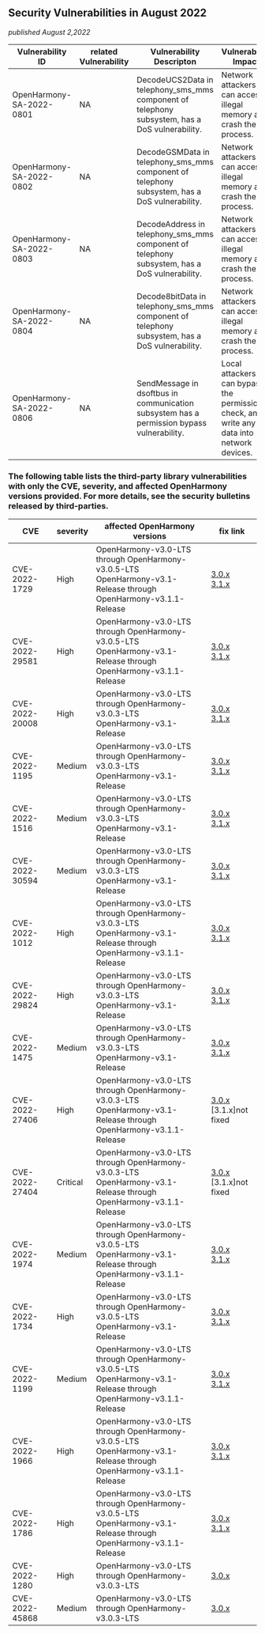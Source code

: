 ## Security Vulnerabilities in August 2022
_published August 2,2022_

| Vulnerability ID | related Vulnerability | Vulnerability Descripton | Vulnerability Impact | affected versions | affected projects| fix link | reference |
| -------- |-------- | -------- | -------- | ----------- | ----------- | -------- | ------- |
|OpenHarmony-SA-2022-0801 | NA | DecodeUCS2Data in telephony_sms_mms component of telephony subsystem, has a DoS vulnerability. | Network attackers can access illegal memory and crash the process.|OpenHarmony-v3.0-LTS through OpenHarmony-v3.0.3-LTS<br/>OpenHarmony-v3.1-Release|telephony_sms_mms| [3.0.x](https://gitee.com/openharmony/telephony_sms_mms/pulls/404)<br/>[3.1.x](https://gitee.com/openharmony/telephony_sms_mms/pulls/355) |Reported by OpenHarmony Team|
|OpenHarmony-SA-2022-0802 | NA | DecodeGSMData in telephony_sms_mms component of telephony subsystem, has a DoS vulnerability. | Network attackers can access illegal memory and crash the process.|OpenHarmony-v3.0-LTS through OpenHarmony-v3.0.3-LTS<br/>OpenHarmony-v3.1-Release|telephony_sms_mms| [3.0.x](https://gitee.com/openharmony/telephony_sms_mms/pulls/404)<br/>[3.1.x](https://gitee.com/openharmony/telephony_sms_mms/pulls/355) |Reported by OpenHarmony Team|
|OpenHarmony-SA-2022-0803 | NA | DecodeAddress in telephony_sms_mms component of telephony subsystem, has a DoS vulnerability. | Network attackers can access illegal memory and crash the process.|OpenHarmony-v3.0-LTS through OpenHarmony-v3.0.3-LTS<br/>OpenHarmony-v3.1-Release|telephony_sms_mms| [3.0.x](https://gitee.com/openharmony/telephony_sms_mms/pulls/404)<br/>[3.1.x](https://gitee.com/openharmony/telephony_sms_mms/pulls/355) |Reported by OpenHarmony Team|
|OpenHarmony-SA-2022-0804 | NA | Decode8bitData in telephony_sms_mms component of telephony subsystem, has a DoS vulnerability. | Network attackers can access illegal memory and crash the process.|OpenHarmony-v3.0-LTS through OpenHarmony-v3.0.3-LTS<br/>OpenHarmony-v3.1-Release|telephony_sms_mms| [3.0.x](https://gitee.com/openharmony/telephony_sms_mms/pulls/404)<br/>[3.1.x](https://gitee.com/openharmony/telephony_sms_mms/pulls/355) |Reported by OpenHarmony Team|
|OpenHarmony-SA-2022-0806 | NA | SendMessage in dsoftbus in communication subsystem has a permission bypass vulnerability. | Local attackers can bypass the permission check, and write any data into network devices. |OpenHarmony-v3.0-LTS through OpenHarmony-v3.0.3-LTS<br/>OpenHarmony-v3.1-Release through OpenHarmony-v3.1.1-Release|communication_dsoftbus| [3.0.x](https://gitee.com/openharmony/communication_dsoftbus/pulls/1668) |Reported by OpenHarmony Team|

### The following table lists the third-party library vulnerabilities with only the CVE, severity, and affected OpenHarmony versions provided. For more details, see the security bulletins released by third-parties.

| CVE | severity | affected OpenHarmony versions | fix link |
| --- | -------- | ---------------------- | ------- |
| CVE-2022-1729   | High | OpenHarmony-v3.0-LTS through OpenHarmony-v3.0.5-LTS<br/>OpenHarmony-v3.1-Release through OpenHarmony-v3.1.1-Release |[3.0.x](https://gitee.com/openharmony/kernel_linux_5.10/pulls/255)<br/>[3.1.x](https://gitee.com/openharmony/kernel_linux_5.10/pulls/299) |
| CVE-2022-29581  | High | OpenHarmony-v3.0-LTS through OpenHarmony-v3.0.5-LTS<br/>OpenHarmony-v3.1-Release through OpenHarmony-v3.1.1-Release |[3.0.x](https://gitee.com/openharmony/kernel_linux_5.10/pulls/255)<br/>[3.1.x](https://gitee.com/openharmony/kernel_linux_5.10/pulls/299) |
| CVE-2022-20008  | High | OpenHarmony-v3.0-LTS through OpenHarmony-v3.0.3-LTS<br/>OpenHarmony-v3.1-Release |[3.0.x](https://gitee.com/openharmony/kernel_linux_5.10/pulls/241)<br/>[3.1.x](https://gitee.com/openharmony/kernel_linux_5.10/pulls/214) |
| CVE-2022-1195   | Medium | OpenHarmony-v3.0-LTS through OpenHarmony-v3.0.3-LTS<br/>OpenHarmony-v3.1-Release |[3.0.x](https://gitee.com/openharmony/kernel_linux_5.10/pulls/241)<br/>[3.1.x](https://gitee.com/openharmony/kernel_linux_5.10/pulls/214) |
| CVE-2022-1516   | Medium | OpenHarmony-v3.0-LTS through OpenHarmony-v3.0.3-LTS<br/>OpenHarmony-v3.1-Release |[3.0.x](https://gitee.com/openharmony/kernel_linux_5.10/pulls/241)<br/>[3.1.x](https://gitee.com/openharmony/kernel_linux_5.10/pulls/214) |
| CVE-2022-30594  | Medium | OpenHarmony-v3.0-LTS through OpenHarmony-v3.0.3-LTS<br/>OpenHarmony-v3.1-Release |[3.0.x](https://gitee.com/openharmony/kernel_linux_5.10/pulls/241)<br/>[3.1.x](https://gitee.com/openharmony/kernel_linux_5.10/pulls/214) |
| CVE-2022-1012   | High | OpenHarmony-v3.0-LTS through OpenHarmony-v3.0.3-LTS<br/>OpenHarmony-v3.1-Release through OpenHarmony-v3.1.1-Release |[3.0.x](https://gitee.com/openharmony/kernel_linux_5.10/pulls/237)<br/>[3.1.x](https://gitee.com/openharmony/kernel_linux_5.10/pulls/224) |
| CVE-2022-29824  | High | OpenHarmony-v3.0-LTS through OpenHarmony-v3.0.3-LTS<br/>OpenHarmony-v3.1-Release |[3.0.x](https://gitee.com/openharmony/third_party_libxml2/pulls/23)<br/>[3.1.x](https://gitee.com/openharmony/third_party_libxml2/pulls/21) |
| CVE-2022-1475   | Medium | OpenHarmony-v3.0-LTS through OpenHarmony-v3.0.3-LTS<br/>OpenHarmony-v3.1-Release |[3.0.x](https://gitee.com/openharmony/third_party_ffmpeg/pulls/41)<br/>[3.1.x](https://gitee.com/openharmony/third_party_ffmpeg/pulls/36) |
| CVE-2022-27406  | High | OpenHarmony-v3.0-LTS through OpenHarmony-v3.0.3-LTS<br/>OpenHarmony-v3.1-Release through OpenHarmony-v3.1.1-Release |[3.0.x](https://gitee.com/openharmony/third_party_freetype/pulls/17)<br/>[3.1.x]not fixed |
| CVE-2022-27404  | Critical | OpenHarmony-v3.0-LTS through OpenHarmony-v3.0.3-LTS<br/>OpenHarmony-v3.1-Release through OpenHarmony-v3.1.1-Release |[3.0.x](https://gitee.com/openharmony/third_party_freetype/pulls/17)<br/>[3.1.x]not fixed |
| CVE-2022-1974   | Medium | OpenHarmony-v3.0-LTS through OpenHarmony-v3.0.5-LTS<br/>OpenHarmony-v3.1-Release through OpenHarmony-v3.1.1-Release |[3.0.x](https://gitee.com/openharmony/kernel_linux_5.10/pulls/260)<br/>[3.1.x](https://gitee.com/openharmony/kernel_linux_5.10/pulls/302) |
| CVE-2022-1734   | High | OpenHarmony-v3.0-LTS through OpenHarmony-v3.0.5-LTS<br/>OpenHarmony-v3.1-Release |[3.0.x](https://gitee.com/openharmony/kernel_linux_5.10/pulls/260)<br/>[3.1.x](https://gitee.com/openharmony/kernel_linux_5.10/pulls/214) |
| CVE-2022-1199   | Medium | OpenHarmony-v3.0-LTS through OpenHarmony-v3.0.5-LTS<br/>OpenHarmony-v3.1-Release through OpenHarmony-v3.1.1-Release |[3.0.x](https://gitee.com/openharmony/kernel_linux_5.10/pulls/260)<br/>[3.1.x](https://gitee.com/openharmony/kernel_linux_5.10/pulls/333) |
| CVE-2022-1966   | High | OpenHarmony-v3.0-LTS through OpenHarmony-v3.0.5-LTS<br/>OpenHarmony-v3.1-Release through OpenHarmony-v3.1.1-Release |[3.0.x](https://gitee.com/openharmony/kernel_linux_5.10/pulls/258)<br/>[3.1.x](https://gitee.com/openharmony/kernel_linux_5.10/pulls/332) |
| CVE-2022-1786   | High | OpenHarmony-v3.0-LTS through OpenHarmony-v3.0.5-LTS<br/>OpenHarmony-v3.1-Release through OpenHarmony-v3.1.1-Release |[3.0.x](https://gitee.com/openharmony/kernel_linux_5.10/pulls/258)<br/>[3.1.x](https://gitee.com/openharmony/kernel_linux_5.10/pulls/332) |
| CVE-2022-1280   | High | OpenHarmony-v3.0-LTS through OpenHarmony-v3.0.3-LTS |[3.0.x](https://gitee.com/openharmony/kernel_linux_5.10/pulls/233) |
| CVE-2022-45868  | Medium | OpenHarmony-v3.0-LTS through OpenHarmony-v3.0.3-LTS |[3.0.x](https://gitee.com/openharmony/kernel_linux_5.10/pulls/233) |